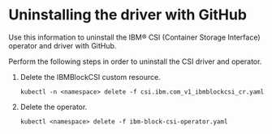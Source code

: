 # Uninstalling the driver with GitHub

Use this information to uninstall the IBM® CSI (Container Storage Interface) operator and driver with GitHub.

Perform the following steps in order to uninstall the CSI driver and operator.
1. Delete the IBMBlockCSI custom resource.

    ```
    kubectl -n <namespace> delete -f csi.ibm.com_v1_ibmblockcsi_cr.yaml
    ```

2. Delete the operator.

    ```
    kubectl <namespace> delete -f ibm-block-csi-operator.yaml
    ```


